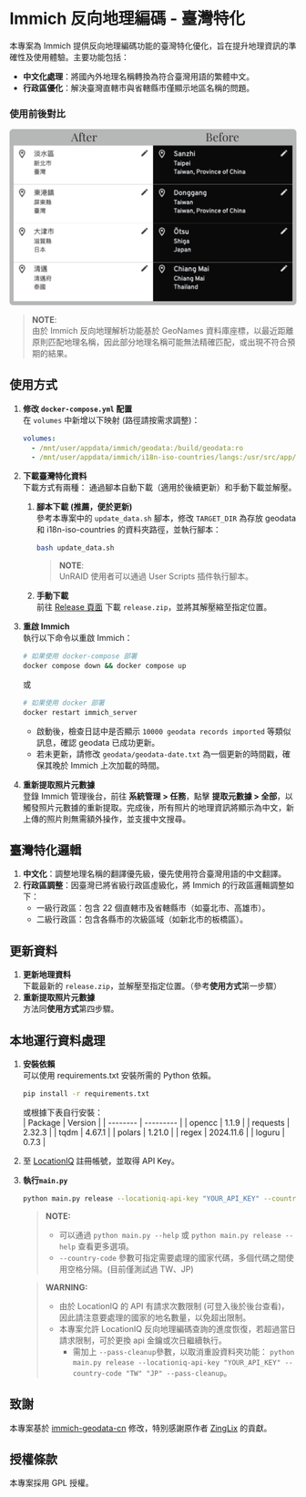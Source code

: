 # Immich 反向地理編碼 - 臺灣特化  
  
本專案為 Immich 提供反向地理編碼功能的臺灣特化優化，旨在提升地理資訊的準確性及使用體驗。主要功能包括：  
  
- **中文化處理**：將國內外地理名稱轉換為符合臺灣用語的繁體中文。  
- **行政區優化**：解決臺灣直轄市與省轄縣市僅顯示地區名稱的問題。  
  
### 使用前後對比  
![使用前後對比](./image/example.png)  
  
> **NOTE**:  
> 由於 Immich 反向地理解析功能基於 GeoNames 資料庫座標，以最近距離原則匹配地理名稱，因此部分地理名稱可能無法精確匹配，或出現不符合預期的結果。  
  
## 使用方式
  
1. **修改 `docker-compose.yml` 配置**  
   在 `volumes` 中新增以下映射 (路徑請按需求調整)：
   ```yaml
   volumes:
     - /mnt/user/appdata/immich/geodata:/build/geodata:ro
     - /mnt/user/appdata/immich/i18n-iso-countries/langs:/usr/src/app/node_modules/i18n-iso-countries/langs:ro
   ```
  
2. **下載臺灣特化資料**  
   下載方式有兩種： 通過腳本自動下載（適用於後續更新）和手動下載並解壓。  
       
   1. **腳本下載  (推薦，便於更新)**  
      參考本專案中的 `update_data.sh` 腳本，修改 `TARGET_DIR` 為存放 geodata 和 i18n-iso-countries 的資料夾路徑，並執行腳本：  
      ```bash
      bash update_data.sh
      ```  
      > **NOTE**:  
      > UnRAID 使用者可以通過 User Scripts 插件執行腳本。
     
   2. **手動下載**  
      前往 [Release 頁面](https://github.com/RxChi1d/immich-geodata-zh-tw/releases/latest) 下載 `release.zip`，並將其解壓縮至指定位置。
  
3. **重啟 Immich**  
   執行以下命令以重啟 Immich： 
   ```bash  
   # 如果使用 docker-compose 部署
   docker compose down && docker compose up
   ```  
   或  
   ```bash  
   # 如果使用 docker 部署
   docker restart immich_server
   ```  
   - 啟動後，檢查日誌中是否顯示 `10000 geodata records imported` 等類似訊息，確認 geodata 已成功更新。  
   - 若未更新，請修改 `geodata/geodata-date.txt` 為一個更新的時間戳，確保其晚於 Immich 上次加載的時間。  
  
4. **重新提取照片元數據**  
   登錄 Immich 管理後台，前往 **系統管理 > 任務**，點擊 **提取元數據 > 全部**，以觸發照片元數據的重新提取。完成後，所有照片的地理資訊將顯示為中文，新上傳的照片則無需額外操作，並支援中文搜尋。  
  
## 臺灣特化邏輯  
  
1. **中文化**：調整地理名稱的翻譯優先級，優先使用符合臺灣用語的中文翻譯。  
2. **行政區調整**：因臺灣已將省級行政區虛級化，將 Immich 的行政區邏輯調整如下：  
   - 一級行政區：包含 22 個直轄市及省轄縣市（如臺北市、高雄市）。  
   - 二級行政區：包含各縣市的次級區域（如新北市的板橋區）。  
  
## 更新資料
  
1. **更新地理資料**  
   下載最新的 `release.zip`，並解壓至指定位置。（參考**使用方式**第一步驟）
2. **重新提取照片元數據**   
   方法同**使用方式**第四步驟。
  
## 本地運行資料處理  
  
1. **安裝依賴**  
   可以使用 requirements.txt 安裝所需的 Python 依賴。  
   ```bash  
   pip install -r requirements.txt
   ```  
   或根據下表自行安裝：  
      | Package  | Version   |
      | -------- | --------- |
      | opencc   | 1.1.9     |
      | requests | 2.32.3    |
      | tqdm     | 4.67.1    |
      | polars   | 1.21.0    |
      | regex    | 2024.11.6 |
      | loguru   | 0.7.3     |
   
2. 至 [LocationIQ](https://locationiq.com/) 註冊帳號，並取得 API Key。  
3. **執行`main.py`**  
   ```bash  
   python main.py release --locationiq-api-key "YOUR_API_KEY" --country-code "TW" "JP"
   ```  
   > **NOTE:**  
   > - 可以通過 `python main.py --help` 或 `python main.py release --help` 查看更多選項。  
   > - `--country-code` 參數可指定需要處理的國家代碼，多個代碼之間使用空格分隔。(目前僅測試過 TW、JP)  
     
   > **WARNING:**  
   > - 由於 LocationIQ 的 API 有請求次數限制 (可登入後於後台查看)，因此請注意要處理的國家的地名數量，以免超出限制。  
   > - 本專案允許 LocationIQ 反向地理編碼查詢的進度恢復，若超過當日請求限制，可於更換 api 金鑰或次日繼續執行。  
   >   - 需加上 `--pass-cleanup`參數，以取消重設資料夾功能： `python main.py release --locationiq-api-key "YOUR_API_KEY" --country-code "TW" "JP" --pass-cleanup`。  
  
## 致謝  
  
本專案基於 [immich-geodata-cn](https://github.com/ZingLix/immich-geodata-cn) 修改，特別感謝原作者 [ZingLix](https://github.com/ZingLix) 的貢獻。  
  
## 授權條款  
  
本專案採用 GPL 授權。  
